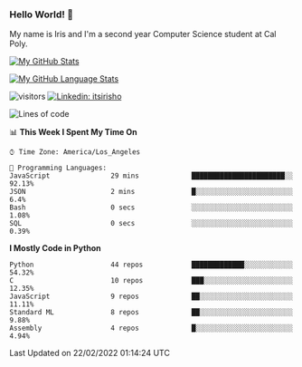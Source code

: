 ### Hello World! 👋

My name is Iris and I'm a second year Computer Science student at Cal Poly. 


[![My GitHub Stats](https://github-readme-stats.vercel.app/api?username=sleepyStick&show_icons=true&&count_private=true&include_all_commits=true&theme=buefy)]()

[![My GitHub Language Stats](https://github-readme-stats.vercel.app/api/top-langs/?username=sleepyStick&langs_count=5&theme=buefy)]()

![visitors](https://visitor-badge.glitch.me/badge?page_id=sleepyStick.sleepyStick)
[![Linkedin: itsirisho](https://img.shields.io/badge/-itsirisho-informational?style=flat-square&logo=Linkedin&logoColor=white&link=https://www.linkedin.com/in/itsirisho/)](https://www.linkedin.com/in/itsirisho/)

<!--START_SECTION:waka-->
![Lines of code](https://img.shields.io/badge/From%20Hello%20World%20I%27ve%20Written-13%20Million%20lines%20of%20code-blue)

📊 **This Week I Spent My Time On** 

```text
⌚︎ Time Zone: America/Los_Angeles

💬 Programming Languages: 
JavaScript               29 mins             ███████████████████████░░   92.13% 
JSON                     2 mins              █░░░░░░░░░░░░░░░░░░░░░░░░   6.4% 
Bash                     0 secs              ░░░░░░░░░░░░░░░░░░░░░░░░░   1.08% 
SQL                      0 secs              ░░░░░░░░░░░░░░░░░░░░░░░░░   0.39%

```

**I Mostly Code in Python** 

```text
Python                   44 repos            █████████████░░░░░░░░░░░░   54.32% 
C                        10 repos            ███░░░░░░░░░░░░░░░░░░░░░░   12.35% 
JavaScript               9 repos             ██░░░░░░░░░░░░░░░░░░░░░░░   11.11% 
Standard ML              8 repos             ██░░░░░░░░░░░░░░░░░░░░░░░   9.88% 
Assembly                 4 repos             █░░░░░░░░░░░░░░░░░░░░░░░░   4.94%

```



 Last Updated on 22/02/2022 01:14:24 UTC
<!--END_SECTION:waka-->

<!--
**konanyuta/konanyuta** is a ✨ _special_ ✨ repository because its `README.md` (this file) appears on your GitHub profile.

Here are some ideas to get you started:

- 🔭 I’m currently working on ...
- 🌱 I’m currently learning ...
- 👯 I’m looking to collaborate on ...
- 🤔 I’m looking for help with ...
- 💬 Ask me about ...
- 📫 How to reach me: ...
- 😄 Pronouns: ...
- ⚡ Fun fact: ...
-->
